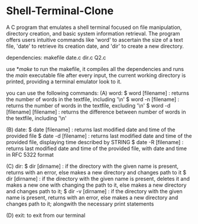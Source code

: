 # Shell-Terminal-Clone
A C program that emulates a shell terminal focused on file manipulation, directory creation, and basic system information retrieval. The program offers users intuitive commands like 'word' to ascertain the size of a text file, 'date' to retrieve its creation date, and 'dir' to create a new directory.

dependencies: makefile date.c dir.c Q2.c

use **make* to run the makefile, it compiles all the dependencies and runs the *main* executable file
after every input, the current working directory is printed, providing a terminal emulator look to it.

you can use the following commands:
(A) word: 
	$ word [filename] : returns the number of words in the textfile, including '\n'
	$ word -n [filename] : returns the number of words in the textfile, excluding '\n'
	$ word -d [filename] [filename] : returns the difference between number of words in the textfile, including '\n'

(B) date:
	$ date [filename] : returns last modified date and time of the provided file
	$ date -d [filename] : returns last modified date and time of the provided file,
						displaying time described by STRING
	$ date -R [filename] : returns last modified date and time of the provided file, 
						with date and time in RFC 5322 format

(C) dir:
	$ dir [dirname] : if the directory with the given name is present, returns with an error, 
					else makes a new directory and changes path to it
	$ dir [dirname] : if the directory with the given name is present, deletes it and makes a new one with changing the path to it, 
					else makes a new directory and changes path to it; 
	$ dir -v [dirname] : if the directory with the given name is present, returns with an error, 
					else makes a new directory and changes path to it; 
					alongwith the necessary print statements

(D) exit: to exit from our terminal